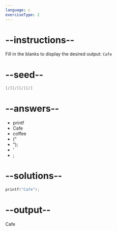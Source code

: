 ```yaml
---
language: c
exerciseType: 2
---
```


# --instructions--

Fill in the blanks to display the desired output: `Cafe`

# --seed--

```c
[/][/][/][/]
```

# --answers--

- printf
- Cafe
- coffee
- ("
- ");
- '
- ;

# --solutions--

```c
printf("Cafe");
```

# --output--

Cafe
